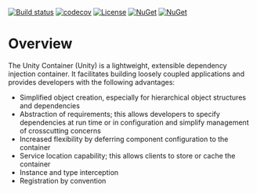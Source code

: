 [![Build status](https://ci.appveyor.com/api/projects/status/nv00dk4lax6oqd00/branch/master?svg=true)](https://ci.appveyor.com/project/IoC-Unity/unity/branch/master)
[![codecov](https://codecov.io/gh/unitycontainer/unity/branch/master/graph/badge.svg)](https://codecov.io/gh/unitycontainer/unity)
[![License](https://img.shields.io/badge/license-apache%202.0-60C060.svg)](https://github.com/IoC-Unity/Unity/blob/master/LICENSE)
[![NuGet](https://img.shields.io/nuget/dt/Unity.svg)](https://www.nuget.org/packages/Unity)
[![NuGet](https://img.shields.io/nuget/v/Unity.svg)](https://www.nuget.org/packages/Unity)


# Overview

The Unity Container (Unity) is a lightweight, extensible dependency injection container. It facilitates building loosely coupled applications and provides developers with the following advantages:

* Simplified object creation, especially for hierarchical object structures and dependencies
* Abstraction of requirements; this allows developers to specify dependencies at run time or in configuration and simplify management of crosscutting concerns
* Increased flexibility by deferring component configuration to the container
* Service location capability; this allows clients to store or cache the container
* Instance and type interception
* Registration by convention


